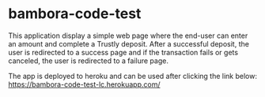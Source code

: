 # bambora-code-test
This application display a simple web page where the end-user can enter an amount and complete a Trustly deposit.
After a successful deposit, the user is redirected to a success page and if the transaction fails or gets canceled, the user is redirected to a failure page.

The app is deployed to heroku and can be used after clicking the link below:
https://bambora-code-test-lc.herokuapp.com/
